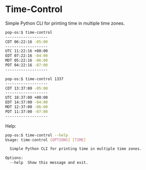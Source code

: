 # Time-Control

Simple Python CLI for printing time in multiple time zones.

```bash
pop-os:$ time-control
-------------------
CDT 06:22:16 -05:00
-------------------
UTC 11:22:16 +00:00
EDT 07:22:16 -04:00
MDT 05:22:16 -06:00
PDT 04:22:16 -07:00
-------------------
```

```bash
pop-os:$ time-control 1337
-------------------
CDT 13:37:00 -05:00
-------------------
UTC 18:37:00 +00:00
EDT 14:37:00 -04:00
MDT 12:37:00 -06:00
PDT 11:37:00 -07:00
-------------------
```

Help:
```bash
pop-os:$ time-control --help
Usage: time-control [OPTIONS] [TIME]

  Simple Python CLI for printing time in multiple time zones.

Options:
  --help  Show this message and exit.
```